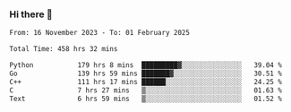 ### Hi there 👋

<!--
**floyiac/floyiac** is a ✨ _special_ ✨ repository because its `README.md` (this file) appears on your GitHub profile.

Here are some ideas to get you started:

- 🔭 I’m currently working on ...
- 🌱 I’m currently learning ...
- 👯 I’m looking to collaborate on ...
- 🤔 I’m looking for help with ...
- 💬 Ask me about ...
- 📫 How to reach me: ...
- 😄 Pronouns: ...
- ⚡ Fun fact: ...
-->

<!--START_SECTION:waka-->

```txt
From: 16 November 2023 - To: 01 February 2025

Total Time: 458 hrs 32 mins

Python           179 hrs 8 mins  █████████▓░░░░░░░░░░░░░░░   39.04 %
Go               139 hrs 59 mins ███████▓░░░░░░░░░░░░░░░░░   30.51 %
C++              111 hrs 17 mins ██████░░░░░░░░░░░░░░░░░░░   24.25 %
C                7 hrs 27 mins   ▒░░░░░░░░░░░░░░░░░░░░░░░░   01.63 %
Text             6 hrs 59 mins   ▒░░░░░░░░░░░░░░░░░░░░░░░░   01.52 %
```

<!--END_SECTION:waka-->
